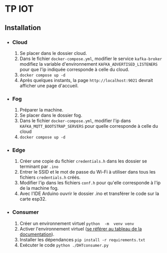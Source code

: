 # TP IOT
## Installation

 - ### Cloud
	 1. Se placer dans le dossier cloud.
	 2. Dans le fichier `docker-compose.yml`, modifier le service `kafka-broker` modifiez la variable d'environnement `KAFKA_ADVERTISED_LISTENERS` pour que l'ip indiquée corresponde à celle du cloud.
	 3. `docker compose up -d`
	 4. Après quelques instants, la page `http://localhost:9021` devrait afficher une page d'accueil.
 - ### Fog
	 1. Préparer la machine.
	 2. Se placer dans le dossier fog.
	 3. Dans le fichier `docker-compose.yml`, modifier l'ip dans `KAFKA_MQTT_BOOTSTRAP_SERVERS` pour quelle corresponde à celle du cloud
	 4. `docker compose up -d`
 - ### Edge
	 1. Créer une copie du fichier `credentials.h` dans les dossier se terminant par `.ino`
	 2. Entrer le SSID et le mot de passe du Wi-Fi à utiliser dans tous les fichiers `credentials.h` créés.
	 3. Modifier l'ip dans les fichiers `conf.h` pour qu'elle corresponde à l'ip de la machine fog.
	 4. Avec l'IDE Arduino ouvrir le dossier .ino et transférer le code sur la carte esp32.
 - ### Consumer
	 1. Créer un environnement virtuel `python  -m  venv venv`
	 2. Activer l'environnement virtuel ([se référer au tableau de la documentation](https://docs.python.org/3/library/venv.html#how-venvs-work)).
	 3. Installer les dépendances `pip install -r requirements.txt`
	 4. Exécuter le code `python ./DHTconsumer.py`